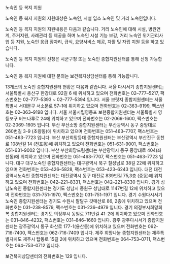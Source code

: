 노숙인 등 복지 지원

노숙인 등 복지 지원의 지원대상은 노숙인, 시설 입소 노숙인 및 거리 노숙인입니다.

노숙인 등 복지 지원의 지원내용은 다음과 같습니다.
거리 노숙인에 대해 시설, 병원연계, 주거지원, 사례관리 등 제공을 하며 노숙인 시설 기능 보강, 거리 노숙인 위기관리사업 등 지원, 노숙인 응급 잠자리, 급식, 요양서비스 제공, 자활 및 자립 지원 등을 하고 있습니다.

노숙인 등 복지 지원의 신청은 시군구청 또는 노숙인 종합지원센터를 통해 신청 가능합니다.

노숙인 등 복지 지원에 대한 문의는 보건복지상담센터를 통해 가능합니다. 

13개소의 노숙인 종합지원센터 현황은 다음과 같습니다.
서울 다시서기 종합지원센터는 서울특별시 용산구 한강대로 92길 6 에 위치하고 있으며 전화번호는 02–777–5217, 팩스번호는 02–777–5393 ~ 02–777–5394 입니다.
서울 브릿지 종합지원센터는 서울특별시 서대문구 서소문로 57–1에 위치하고 있으며 전화번호는 02–363–9199, 팩스번호는 02–363–9198 입니다.
서울 서울시립영등포 보현종합지원센터는 서울특별시 영등포구 버드나루로 24에 위치하고 있으며 전화번호는 02-2069-1600, 팩스번호는 02-2069-1605 입니다.
부산 부산소망 종합지원센터는 부산광역시 동구 중앙대로 260번길 3-9 (초량동)에 위치하고 있으며 전화번호는 051–463–7707, 팩스번호는 051–463–7723 입니다.
부산 부산희망등대 종합지원센터는 부산광역시 부산진구 동천로 108번길 14 (전포동)에 위치하고 있으며 전화번호는 051-631-9001, 팩스번호는 051-631-9002 입니다.
부산 부산희망드림센터는 부산광역시 동구 중앙대로 404(좌천동)에 위치하고 있으며 전화번호는 051–463–7707, 팩스번호는 051–463–7723 입니다.
대구 대구노숙인 종합지원센터는 대구광역시 북구 칠성남로 38길 22에 위치하고 있으며 전화번호는 053–426–5828, 팩스번호는 053–423–6243 입니다.
대전 대전광역시노숙인 종합지원센터는 대전광역시 동구 대전로 839번길 75,3층 (중동)에 위치하고 있으며 전화번호는 042–221–8331, 팩스번호는 042–221–8330  입니다.
경기 성남노숙인 종합지원센터는 경기도 성남시 중원구 성남대로 1147번길 12에 위치하고 있으며 전화번호는 031–751–1970, 팩스번호는 031–751–1971 입니다.
경기 수원다시서기노숙인 종합지원센터는 경기도 수원시 팔달구 갓매산로 86, 2층에 위치하고 있으며 전화번호는 031–238–8579, 팩스번호는 031–236–4979 입니다.
경기 의정부시희망회복 종합지원센터는 경기도 의정부시 동일로 711번길 41–2에 위치하고 있으며 전화번호는 031–846–4232, 팩스번호는 031–846–1660 입니다.
광주 광주다시서기 종합지원센터는 광주광역시 동구 화산로 177-1(용산동)에 위치하고 있으며 전화번호는 062-716-7400, 팩스번호는 062-716-7409 입니다.
제주 희망나눔 종합지원센터는 제주특별자치도 제주시 탑동로 15길 2에 위치하고 있으며 전화번호는 064–753–0711, 팩스번호는 064–753–0712 입니다.

보건복지상담센터의 전화번호는 129 입니다.
